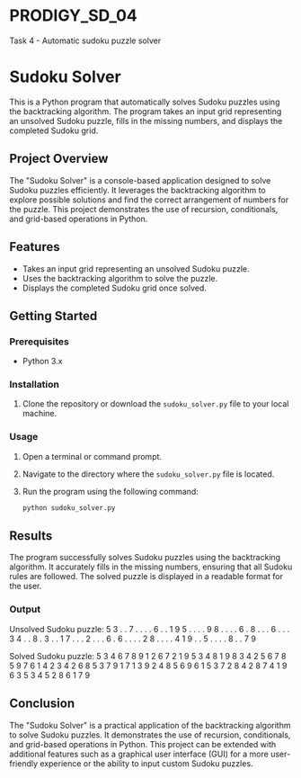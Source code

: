# PRODIGY_SD_04
Task 4 - Automatic sudoku puzzle solver

# Sudoku Solver

This is a Python program that automatically solves Sudoku puzzles using the backtracking algorithm. The program takes an input grid representing an unsolved Sudoku puzzle, fills in the missing numbers, and displays the completed Sudoku grid.

## Project Overview

The "Sudoku Solver" is a console-based application designed to solve Sudoku puzzles efficiently. It leverages the backtracking algorithm to explore possible solutions and find the correct arrangement of numbers for the puzzle. This project demonstrates the use of recursion, conditionals, and grid-based operations in Python.

## Features

- Takes an input grid representing an unsolved Sudoku puzzle.
- Uses the backtracking algorithm to solve the puzzle.
- Displays the completed Sudoku grid once solved.

## Getting Started

### Prerequisites

- Python 3.x

### Installation

1. Clone the repository or download the `sudoku_solver.py` file to your local machine.

### Usage

1. Open a terminal or command prompt.
2. Navigate to the directory where the `sudoku_solver.py` file is located.
3. Run the program using the following command:

   ```sh
   python sudoku_solver.py
## Results

The program successfully solves Sudoku puzzles using the backtracking algorithm. It accurately fills in the missing numbers, ensuring that all Sudoku rules are followed. The solved puzzle is displayed in a readable format for the user.

### Output
Unsolved Sudoku puzzle:
5 3 . . 7 . . . .
6 . . 1 9 5 . . .
. 9 8 . . . . 6 .
8 . . . 6 . . . 3
4 . . 8 . 3 . . 1
7 . . . 2 . . . 6
. 6 . . . . 2 8 .
. . . 4 1 9 . . 5
. . . . 8 . . 7 9

Solved Sudoku puzzle:
5 3 4 6 7 8 9 1 2
6 7 2 1 9 5 3 4 8
1 9 8 3 4 2 5 6 7
8 5 9 7 6 1 4 2 3
4 2 6 8 5 3 7 9 1
7 1 3 9 2 4 8 5 6
9 6 1 5 3 7 2 8 4
2 8 7 4 1 9 6 3 5
3 4 5 2 8 6 1 7 9

## Conclusion

The "Sudoku Solver" is a practical application of the backtracking algorithm to solve Sudoku puzzles. It demonstrates the use of recursion, conditionals, and grid-based operations in Python. This project can be extended with additional features such as a graphical user interface (GUI) for a more user-friendly experience or the ability to input custom Sudoku puzzles.
